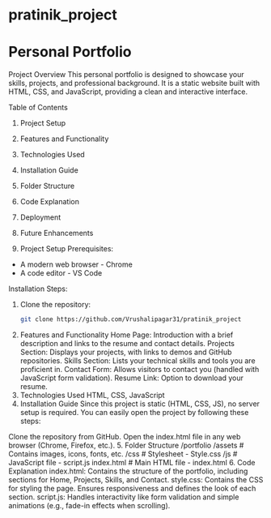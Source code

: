 # pratinik_project
# Personal Portfolio

Project Overview
This personal portfolio is designed to showcase your skills, projects, and professional background. It is a static website built with HTML, CSS, and JavaScript, providing a clean and interactive interface.

Table of Contents
1. Project Setup
2. Features and Functionality
3. Technologies Used
4. Installation Guide
5. Folder Structure
6. Code Explanation
7. Deployment
8. Future Enhancements

1. Project Setup
Prerequisites:
- A modern web browser - Chrome
- A code editor - VS Code

Installation Steps:
1. Clone the repository:
   ```bash
   git clone https://github.com/Vrushalipagar31/pratinik_project
2. Features and Functionality
Home Page: Introduction with a brief description and links to the resume and contact details.
Projects Section: Displays your projects, with links to demos and GitHub repositories.
Skills Section: Lists your technical skills and tools you are proficient in.
Contact Form: Allows visitors to contact you (handled with JavaScript form validation).
Resume Link: Option to download your resume.
3. Technologies Used
HTML, CSS, JavaScript
4. Installation Guide
Since this project is static (HTML, CSS, JS), no server setup is required. You can easily open the project by following these steps:

Clone the repository from GitHub.
Open the index.html file in any web browser (Chrome, Firefox, etc.).
5. Folder Structure
/portfolio
  /assets          # Contains images, icons, fonts, etc.
  /css             # Stylesheet - Style.css
  /js              # JavaScript file - script.js
  index.html       # Main HTML file - index.html
6. Code Explanation
index.html: Contains the structure of the portfolio, including sections for Home, Projects, Skills, and Contact.
style.css: Contains the CSS for styling the page. Ensures responsiveness and defines the look of each section.
script.js: Handles interactivity like form validation and simple animations (e.g., fade-in effects when scrolling).
